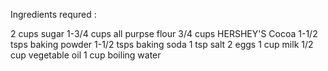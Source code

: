 Ingredients requred :

2 cups               sugar
1-3/4 cups           all purpse flour
3/4 cups             HERSHEY'S Cocoa
1-1/2 tsps           baking powder 
1-1/2 tsps           baking soda
1 tsp                salt
2                    eggs
1 cup                milk
1/2 cup              vegetable oil
1 cup                boiling water